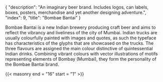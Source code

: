 {
  "description": "An imaginary beer brand. Includes logos, can labels, boxes, posters, merchandise and yet another designing adventure.",
  "index": 9,
  "title": "Bombae Bantai"
}

Bombae Bantai is a new Indian brewery producing craft beer and aims to reflect the vibrancy and liveliness of the city of Mumbai. Indian trucks are usually colourfully painted with images and quotes, as such the typeface has characteristics of the glyphs that are showcased on the trucks. The three flavours are assigned the main colour distinctive  of quintessential Indian drinks. Combining vibrant colours with vector illustrations of motifs representing elements of Bombay (Mumbai), they form the personality of the Bombae Bantai brand.

{{< masonry end = "16" start = "1" >}}